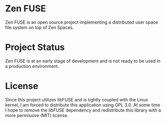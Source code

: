 # Zen FUSE

Zen FUSE is an open source project implementing a distributed user space file
system on top of Zen Spaces.

# Project Status

Zen FUSE is at an early stage of development and is not ready to be used in a
production environment.

# License

Since this project utilizes libFUSE and is tightly coupled with the Linux kernel, I am forced to distribute this application using GPL 3.0.  At some time I hope
to remove the libFUSE dependency and redistribute this library with a more
permissive (MIT) license.
